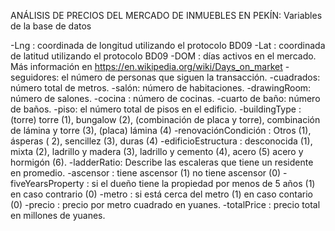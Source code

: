 ANÁLISIS DE PRECIOS DEL MERCADO DE INMUEBLES EN PEKÍN: Variables de la base de datos

-Lng : coordinada de longitud utilizando el protocolo BD09 -Lat : coordinada de latitud utilizando el protocolo BD09 -DOM : días activos en el mercado. Más información en https://en.wikipedia.org/wiki/Days_on_market -seguidores: el número de personas que siguen la transacción. -cuadrados: número total de metros. -salón: número de habitaciones. -drawingRoom: número de salones. -cocina : número de cocinas. -cuarto de baño: número de baños. -piso: el número total de pisos en el edificio. -buildingType : (torre) torre (1), bungalow (2), (combinación de placa y torre), combinación de lámina y torre (3), (placa) lámina (4) -renovaciónCondición : Otros (1), ásperas ( 2), sencillez (3), duras (4) -edificioEstructura : desconocida (1), mixta (2), ladrillo y madera (3), ladrillo y cemento (4), acero (5) acero y hormigón (6). -ladderRatio: Describe las escaleras que tiene un residente en promedio. -ascensor : tiene ascensor (1) no tiene ascensor (0) -fiveYearsProperty : si el dueño tiene la propiedad por menos de 5 años (1) en caso contrario (0) -metro : si está cerca del metro (1) en caso contario (0) -precio : precio por metro cuadrado en yuanes. -totalPrice : precio total en millones de yuanes.
